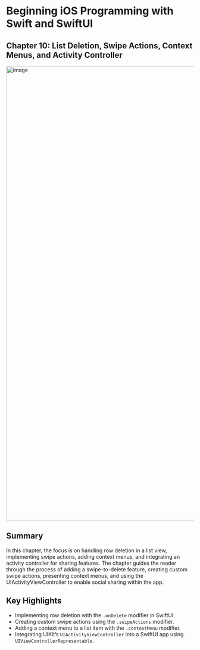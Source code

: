 # Beginning iOS Programming with Swift and SwiftUI

## Chapter 10: List Deletion, Swipe Actions, Context Menus, and Activity Controller

<img width="1219" alt="image" src="https://github.com/user-attachments/assets/14b190a1-c559-40b0-9c81-695b656cb997">

## Summary

In this chapter, the focus is on handling row deletion in a list view, implementing swipe actions, adding context menus, and integrating an activity controller for sharing features. The chapter guides the reader through the process of adding a swipe-to-delete feature, creating custom swipe actions, presenting context menus, and using the UIActivityViewController to enable social sharing within the app.

## Key Highlights

- Implementing row deletion with the `.onDelete` modifier in SwiftUI.
- Creating custom swipe actions using the `.swipeActions` modifier.
- Adding a context menu to a list item with the `.contextMenu` modifier.
- Integrating UIKit’s `UIActivityViewController` into a SwiftUI app using `UIViewControllerRepresentable`.
